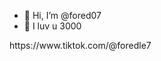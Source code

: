 - 👋 Hi, I’m @fored07
- 👀 I luv u 3000

<!---
fored07/fored07 is a ✨ special ✨ repository because its `README.md` (this file) appears on your GitHub profile.
You can click the Preview link to take a look at your changes.
--->https://www.tiktok.com/@foredle7
